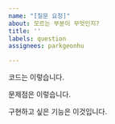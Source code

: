 ```yaml
---
name: "[질문 요청]"
about: 모르는 부분이 무엇인지?
title: ''
labels: question
assignees: parkgeonhu

---
```


코드는 이렇습니다.

문제점은 이렇습니다.

구현하고 싶은 기능은 이것입니다.
